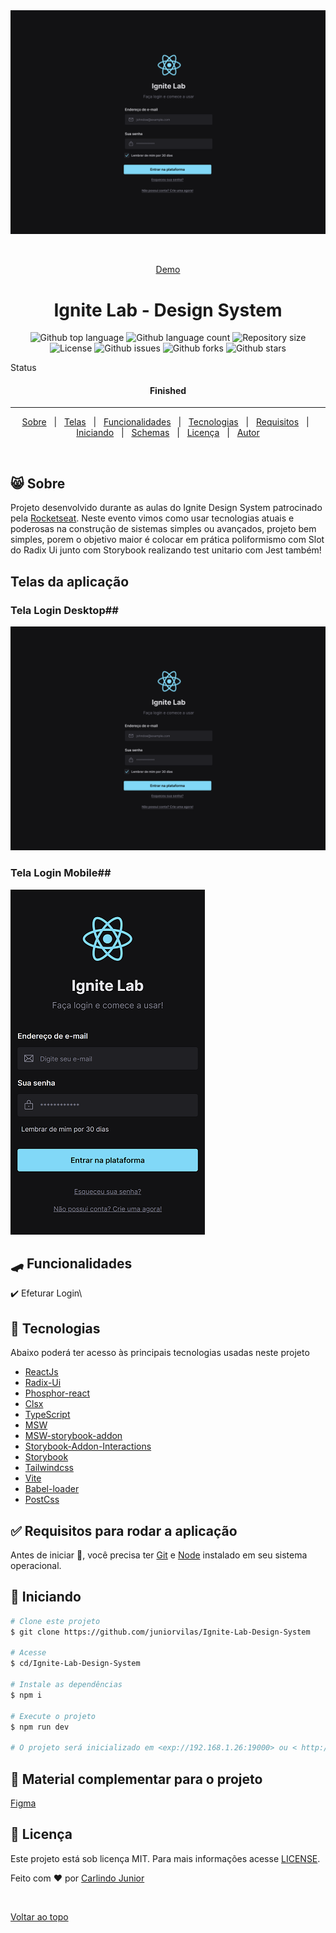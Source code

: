 <div align="center" id="top">
  <img src="./.github/Desktop.png" alt="Ignite Lab - Design System" />

  &#xa0;

  <a href="https://ignite-lab-design-system-nu.vercel.app/">Demo</a>
</div>

<h1 align="center">Ignite Lab - Design System </h1>

<p align="center">
  <img alt="Github top language" src="https://img.shields.io/github/languages/top/juniorvilas/rockethelp?color=56BEB8">

  <img alt="Github language count" src="https://img.shields.io/github/languages/count/juniorvilas/rockethelp?color=56BEB8">

  <img alt="Repository size" src="https://img.shields.io/github/repo-size/juniorvilas/rockethelp?color=56BEB8">

  <img alt="License" src="https://img.shields.io/github/license/juniorvilas/rockethelp?color=56BEB8">

  <img alt="Github issues" src="https://img.shields.io/github/issues/juniorvilas/rockethelp?color=56BEB8" />

  <img alt="Github forks" src="https://img.shields.io/github/forks/juniorvilas/rockethelp?color=56BEB8" />

  <img alt="Github stars" src="https://img.shields.io/github/stars/juniorvilas/rockethelp?color=56BEB8" />
</p>

Status

<h4 align="center">
	Finished
</h4>

<hr>

<p align="center">
  <a href="#-sobre">Sobre</a> &#xa0; | &#xa0;
  <a href="#telas-da-aplicação">Telas</a> &#xa0; | &#xa0;
  <a href="#skateboard-funcionalidades">Funcionalidades</a> &#xa0; | &#xa0;
  <a href="#rocket-tecnologias">Tecnologias</a> &#xa0; | &#xa0;
  <a href="#white_check_mark-requisitos-para-rodar-a-aplicação">Requisitos</a> &#xa0; | &#xa0;
  <a href="#checkered_flag-iniciando">Iniciando</a> &#xa0; | &#xa0;
  <a href="#-configurações-adicionais-ao-projeto">Schemas</a> &#xa0; | &#xa0;
  <a href="#memo-licença">Licença</a> &#xa0; | &#xa0;
  <a href="https://github.com/juniorvilas" target="_blank">Autor</a>
</p>

<br>

## 😸 Sobre ##

Projeto desenvolvido durante as aulas do Ignite Design System patrocinado pela <a href="https://rocketseat.com.br/"> Rocketseat</a>.
Neste evento vimos como usar tecnologias atuais e poderosas na construção de sistemas simples ou avançados, projeto bem simples, porem o objetivo maior é colocar em prática poliformismo com Slot do Radix Ui junto com Storybook realizando test unitario com Jest também!

## Telas da aplicação

### Tela Login Desktop##

<img src="./.github/Desktop.png" alt="Imagem da tela Login" />

### Tela Login Mobile##

<img src="./.github/mobile.png" alt="Imagem da tela Login" />



## :skateboard: Funcionalidades ##

:heavy_check_mark: Efeturar Login\

## :rocket: Tecnologias ##

Abaixo poderá ter acesso às principais tecnologias usadas neste projeto

- [ReactJs](https://pt-br.reactjs.org/)
- [Radix-Ui](https://www.radix-ui.com/colors)
- [Phosphor-react](https://github.com/phosphor-icons/phosphor-home#phosphor-icons)
- [Clsx](https://github.com/lukeed/clsx)
- [TypeScript](https://www.typescriptlang.org/)
- [MSW](https://mswjs.io/)
- [MSW-storybook-addon](https://github.com/mswjs/msw-storybook-addon)
- [Storybook-Addon-Interactions](https://storybook.js.org/addons/@storybook/addon-interactions)
- [Storybook](https://storybook.js.org/)
- [Tailwindcss](https://tailwindcss.com/)
- [Vite](https://vitejs.dev/)
- [Babel-loader](https://www.npmjs.com/package/babel-loader)
- [PostCss](https://postcss.org/)


## :white_check_mark: Requisitos para rodar a aplicação ##

Antes de iniciar :checkered_flag:, você precisa ter [Git](https://git-scm.com) e [Node](https://nodejs.org/en/) instalado em seu sistema operacional.

## :checkered_flag: Iniciando ##

```bash
# Clone este projeto
$ git clone https://github.com/juniorvilas/Ignite-Lab-Design-System

# Acesse
$ cd/Ignite-Lab-Design-System

# Instale as dependências
$ npm i

# Execute o projeto
$ npm run dev

# O projeto será inicializado em <exp://192.168.1.26:19000> ou < http://localhost:5173/>
```


## 📡 Material complementar para o projeto ##

[Figma](https://www.figma.com/file/pMaHWEUD9dC9RfR12jz1lK/Ignite-Lab-Design-System?node-id=0%3A1)

## :memo: Licença ##

Este projeto está sob licença MIT. Para mais informações acesse [LICENSE](LICENSE.md).

Feito com :heart: por <a href="https://github.com/juniorvilas" target="_blank">Carlindo Junior</a>

&#xa0;

<a href="#top">Voltar ao topo</a>